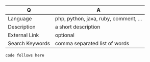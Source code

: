 | Q               | A
| --------------- | ---
| Language        | php, python, java, ruby, comment, ...
| Description     | a short description
| External Link   | optional
| Search Keywords | comma separated list of words


```LANGUAGE
code follows here
```
